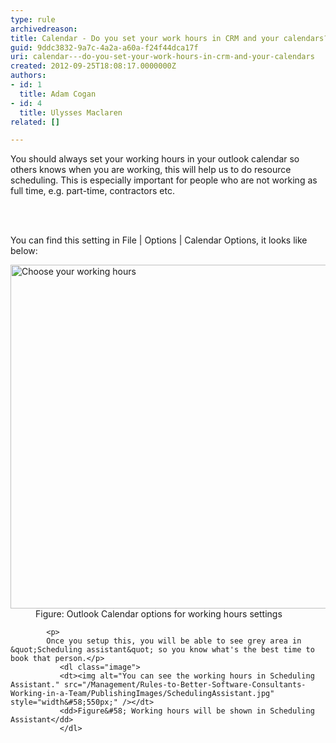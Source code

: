 ```yaml
---
type: rule
archivedreason: 
title: Calendar - Do you set your work hours in CRM and your calendars?
guid: 9ddc3832-9a7c-4a2a-a60a-f24f44dca17f
uri: calendar---do-you-set-your-work-hours-in-crm-and-your-calendars
created: 2012-09-25T18:08:17.0000000Z
authors:
- id: 1
  title: Adam Cogan
- id: 4
  title: Ulysses Maclaren
related: []

---
```



<p>​You should always set your working hours in your outlook calendar so others knows when you are working, this will help us to do resource scheduling.  This is especially important for people who are not working as full time, e.g. part-time, contractors etc.</p>
<br><excerpt class='endintro'></excerpt><br>
<p>You can find this setting in File | Options | Calendar Options, it looks like below&#58;</p>
              <dl class="image">
               <dt><img alt="Choose your working hours" src="/Management/Rules-to-Better-Software-Consultants-Working-in-a-Team/PublishingImages/CalendarOptions.jpg" style="width&#58;550px;" /></dt>
               <dd>Figure&#58; Outlook Calendar options for working hours settings</dd>
               </dl>
            
            <p>
            Once you setup this, you will be able to see grey area in &quot;Scheduling assistant&quot; so you know what's the best time to book that person.</p>
               <dl class="image">
               <dt><img alt="You can see the working hours in Scheduling Assistant." src="/Management/Rules-to-Better-Software-Consultants-Working-in-a-Team/PublishingImages/SchedulingAssistant.jpg" style="width&#58;550px;" /></dt>
               <dd>Figure&#58; Working hours will be shown in Scheduling Assistant</dd>
               </dl>
  


